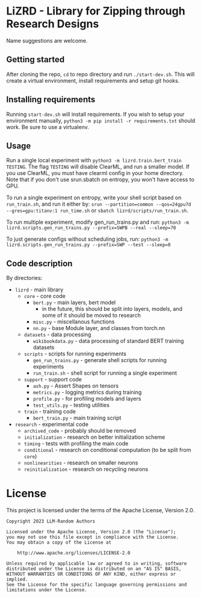 # LiZRD - Library for Zipping through Research Designs

Name suggestions are welcome.

## Getting started
After cloning the repo, `cd` to repo directory and run `./start-dev.sh`. This will create a virtual environment, install requirements and setup git hooks.

## Installing requirements

Running `start-dev.sh` will install requirements. If you wish to setup your environment manually, `python3 -m pip install -r requirements.txt` should work. Be sure to use a virtualenv.

## Usage
Run a single local experiment with `python3 -m lizrd.train.bert_train TESTING`. The flag `TESTING` will disable ClearML, and run a smaller model.
If you use ClearML, you must have clearml config in your home directory. Note that if you don't use srun.sbatch on entropy, you won't have access to GPU.

To run a single experiment on entropy, write your shell script based on `run_train.sh`, and run it either by:
`srun --partition=common --qos=24gpu7d --gres=gpu:titanv:1 run_time.sh`
or `sbatch lizrd/scripts/run_train.sh`.

To run multiple experiment, modify gen_run_trains.py and run:
`python3 -m lizrd.scripts.gen_run_trains.py --prefix=SWPB --real --sleep=70`

To just generate configs without scheduling jobs, run:
`python3 -m lizrd.scripts.gen_run_trains.py --prefix=SWP --test --sleep=0`

## Code description

By directories:
* `lizrd` - main library
  * `core` - core code
    * `bert.py` - main layers, bert model
      * in the future, this should be split into layers, models, and some of it should be moved to research
    * `misc.py` - miscellanous functions
    * `nn.py` - base Module layer, and classes from torch.nn
  * `datasets` - data processing
    * `wikibookdata.py` - data processing of standard BERT training datasets
  * `scripts` - scripts for running experiments
    * `gen_run_trains.py` - generate shell scripts for running experiments
    * `run_train.sh` - shell script for running a single experiment
  * `support` - support code
    * `ash.py` - Assert Shapes on tensors
    * `metrics.py` - logging metrics during training
    * `profile.py` - for profiling models and layers
    * `test_utils.py` - testing utilities
  * `train` - training code
    * `bert_train.py` - main training script
* `research` - experimental code
    * `archived_code` - probably should be removed
    * `initialization` - research on better initialization scheme
    * `timing` - tests with profiling the main code
    * `conditional` - research on conditional computation (to be split from `core`)
    * `nonlinearities` - research on smaller neurons
    * `reinitialization` - research on recycling neurons
 
# License

This project is licensed under the terms of the Apache License, Version 2.0.

    Copyright 2023 LLM-Random Authors
    
    Licensed under the Apache License, Version 2.0 (the "License");
    you may not use this file except in compliance with the License.
    You may obtain a copy of the License at
    
        http://www.apache.org/licenses/LICENSE-2.0
    
    Unless required by applicable law or agreed to in writing, software
    distributed under the License is distributed on an "AS IS" BASIS,
    WITHOUT WARRANTIES OR CONDITIONS OF ANY KIND, either express or implied.
    See the License for the specific language governing permissions and
    limitations under the License.

